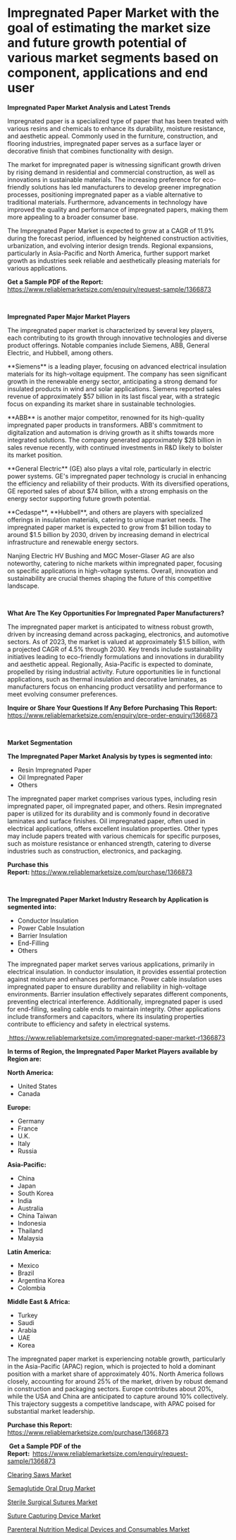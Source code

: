<p><h1>Impregnated Paper Market with the goal of estimating the market size and future growth potential of various market segments based on component, applications and end user</h1></p><p><strong>Impregnated Paper Market Analysis and Latest Trends</strong></p>
<p><p>Impregnated paper is a specialized type of paper that has been treated with various resins and chemicals to enhance its durability, moisture resistance, and aesthetic appeal. Commonly used in the furniture, construction, and flooring industries, impregnated paper serves as a surface layer or decorative finish that combines functionality with design.</p><p>The market for impregnated paper is witnessing significant growth driven by rising demand in residential and commercial construction, as well as innovations in sustainable materials. The increasing preference for eco-friendly solutions has led manufacturers to develop greener impregnation processes, positioning impregnated paper as a viable alternative to traditional materials. Furthermore, advancements in technology have improved the quality and performance of impregnated papers, making them more appealing to a broader consumer base.</p><p>The Impregnated Paper Market is expected to grow at a CAGR of 11.9% during the forecast period, influenced by heightened construction activities, urbanization, and evolving interior design trends. Regional expansions, particularly in Asia-Pacific and North America, further support market growth as industries seek reliable and aesthetically pleasing materials for various applications.</p></p>
<p><strong>Get a Sample PDF of the Report:&nbsp;</strong> <a href="https://www.reliablemarketsize.com/enquiry/request-sample/1366873?utm_campaign=1103&utm_medium=2&utm_source=Github&utm_content=ia&utm_term=06122024&utm_id=impregnated-paper">https://www.reliablemarketsize.com/enquiry/request-sample/1366873</a></p>
<p>&nbsp;</p>
<p><strong>Impregnated Paper Major Market Players</strong></p>
<p><p>The impregnated paper market is characterized by several key players, each contributing to its growth through innovative technologies and diverse product offerings. Notable companies include Siemens, ABB, General Electric, and Hubbell, among others.</p><p>**Siemens** is a leading player, focusing on advanced electrical insulation materials for its high-voltage equipment. The company has seen significant growth in the renewable energy sector, anticipating a strong demand for insulated products in wind and solar applications. Siemens reported sales revenue of approximately $57 billion in its last fiscal year, with a strategic focus on expanding its market share in sustainable technologies.</p><p>**ABB** is another major competitor, renowned for its high-quality impregnated paper products in transformers. ABB's commitment to digitalization and automation is driving growth as it shifts towards more integrated solutions. The company generated approximately $28 billion in sales revenue recently, with continued investments in R&D likely to bolster its market position.</p><p>**General Electric** (GE) also plays a vital role, particularly in electric power systems. GE's impregnated paper technology is crucial in enhancing the efficiency and reliability of their products. With its diversified operations, GE reported sales of about $74 billion, with a strong emphasis on the energy sector supporting future growth potential.</p><p>**Cedaspe**, **Hubbell**, and others are players with specialized offerings in insulation materials, catering to unique market needs. The impregnated paper market is expected to grow from $1 billion today to around $1.5 billion by 2030, driven by increasing demand in electrical infrastructure and renewable energy sectors.</p><p>Nanjing Electric HV Bushing and MGC Moser-Glaser AG are also noteworthy, catering to niche markets within impregnated paper, focusing on specific applications in high-voltage systems. Overall, innovation and sustainability are crucial themes shaping the future of this competitive landscape.</p></p>
<p>&nbsp;</p>
<p><strong>What Are The Key Opportunities For Impregnated Paper Manufacturers?</strong></p>
<p><p>The impregnated paper market is anticipated to witness robust growth, driven by increasing demand across packaging, electronics, and automotive sectors. As of 2023, the market is valued at approximately $1.5 billion, with a projected CAGR of 4.5% through 2030. Key trends include sustainability initiatives leading to eco-friendly formulations and innovations in durability and aesthetic appeal. Regionally, Asia-Pacific is expected to dominate, propelled by rising industrial activity. Future opportunities lie in functional applications, such as thermal insulation and decorative laminates, as manufacturers focus on enhancing product versatility and performance to meet evolving consumer preferences.</p></p>
<p><strong>Inquire or Share Your Questions If Any Before Purchasing This Report:</strong> <a href="https://www.reliablemarketsize.com/enquiry/pre-order-enquiry/1366873?utm_campaign=1103&utm_medium=2&utm_source=Github&utm_content=ia&utm_term=06122024&utm_id=impregnated-paper">https://www.reliablemarketsize.com/enquiry/pre-order-enquiry/1366873</a></p>
<p>&nbsp;</p>
<p><strong>Market Segmentation</strong></p>
<p><strong>The Impregnated Paper Market Analysis by types is segmented into:</strong></p>
<p><ul><li>Resin Impregnated Paper</li><li>Oil Impregnated Paper</li><li>Others</li></ul></p>
<p><p>The impregnated paper market comprises various types, including resin impregnated paper, oil impregnated paper, and others. Resin impregnated paper is utilized for its durability and is commonly found in decorative laminates and surface finishes. Oil impregnated paper, often used in electrical applications, offers excellent insulation properties. Other types may include papers treated with various chemicals for specific purposes, such as moisture resistance or enhanced strength, catering to diverse industries such as construction, electronics, and packaging.</p></p>
<p><strong>Purchase this Report:&nbsp;</strong><a href="https://www.reliablemarketsize.com/purchase/1366873?utm_campaign=1103&utm_medium=2&utm_source=Github&utm_content=ia&utm_term=06122024&utm_id=impregnated-paper">https://www.reliablemarketsize.com/purchase/1366873</a></p>
<p>&nbsp;</p>
<p><strong>The Impregnated Paper Market Industry Research by Application is segmented into:</strong></p>
<p><ul><li>Conductor Insulation</li><li>Power Cable Insulation</li><li>Barrier Insulation</li><li>End-Filling</li><li>Others</li></ul></p>
<p><p>The impregnated paper market serves various applications, primarily in electrical insulation. In conductor insulation, it provides essential protection against moisture and enhances performance. Power cable insulation uses impregnated paper to ensure durability and reliability in high-voltage environments. Barrier insulation effectively separates different components, preventing electrical interference. Additionally, impregnated paper is used for end-filling, sealing cable ends to maintain integrity. Other applications include transformers and capacitors, where its insulating properties contribute to efficiency and safety in electrical systems.</p></p>
<p><a href="https://www.reliablemarketsize.com/impregnated-paper-market-r1366873?utm_campaign=1103&utm_medium=2&utm_source=Github&utm_content=ia&utm_term=06122024&utm_id=impregnated-paper">&nbsp;https://www.reliablemarketsize.com/impregnated-paper-market-r1366873</a></p>
<p><strong>In terms of Region, the Impregnated Paper Market Players available by Region are:</strong></p>
<p>
    <p> <strong> North America: </strong>
        <ul>
            <li>United States</li>
            <li>Canada</li>
        </ul>
        </p> 
    <p> <strong> Europe: </strong>
        <ul>
            <li>Germany</li>
            <li>France</li>
            <li>U.K.</li>
            <li>Italy</li>
            <li>Russia</li>
        </ul>
        </p> 
    <p> <strong> Asia-Pacific: </strong>
        <ul>
            <li>China</li>
            <li>Japan</li>
            <li>South Korea</li>
            <li>India</li>
            <li>Australia</li>
            <li>China Taiwan</li>
            <li>Indonesia</li>
            <li>Thailand</li>
            <li>Malaysia</li>
        </ul>
        </p> 
    <p> <strong> Latin America: </strong>
        <ul>
            <li>Mexico</li>
            <li>Brazil</li>
            <li>Argentina Korea</li>
            <li>Colombia</li>
        </ul>
        </p> 
    <p> <strong> Middle East & Africa: </strong>
        <ul>
            <li>Turkey</li>
            <li>Saudi</li>
            <li>Arabia</li>
            <li>UAE</li>
            <li>Korea</li>
        </ul>
    </p>
    </p>
<p><p>The impregnated paper market is experiencing notable growth, particularly in the Asia-Pacific (APAC) region, which is projected to hold a dominant position with a market share of approximately 40%. North America follows closely, accounting for around 25% of the market, driven by robust demand in construction and packaging sectors. Europe contributes about 20%, while the USA and China are anticipated to capture around 10% collectively. This trajectory suggests a competitive landscape, with APAC poised for substantial market leadership.</p></p>
<p><strong>Purchase this Report: </strong><a href="https://www.reliablemarketsize.com/purchase/1366873?utm_campaign=1103&utm_medium=2&utm_source=Github&utm_content=ia&utm_term=06122024&utm_id=impregnated-paper">https://www.reliablemarketsize.com/purchase/1366873</a></p>
<p>&nbsp;<strong>Get a Sample PDF of the Report:&nbsp;&nbsp;</strong><a href="https://www.reliablemarketsize.com/enquiry/request-sample/1366873?utm_campaign=1103&utm_medium=2&utm_source=Github&utm_content=ia&utm_term=06122024&utm_id=impregnated-paper">https://www.reliablemarketsize.com/enquiry/request-sample/1366873</a></p>
<p><strong></strong></p>
<p><p><a href="https://github.com/gdfhhhj/Market-Research-Report-List-6/blob/main/clearing-saws-market.md?utm_campaign=1103&utm_medium=2&utm_source=Github&utm_content=ia&utm_term=06122024&utm_id=impregnated-paper">Clearing Saws Market</a></p><p><a href="https://issuu.com/reportprime-2/docs/semaglutide-oral-drug-market-size-2030.pptx?utm_campaign=1103&utm_medium=2&utm_source=Github&utm_content=ia&utm_term=06122024&utm_id=impregnated-paper">Semaglutide Oral Drug Market</a></p><p><a href="https://www.linkedin.com/pulse/sterile-surgical-sutures-market-size-share-trends-analysis-k4spe?utm_campaign=1103&utm_medium=2&utm_source=Github&utm_content=ia&utm_term=06122024&utm_id=impregnated-paper">Sterile Surgical Sutures Market</a></p><p><a href="https://www.linkedin.com/pulse/suture-capturing-device-market-matrix-applications-types-cagr-aqxae?utm_campaign=1103&utm_medium=2&utm_source=Github&utm_content=ia&utm_term=06122024&utm_id=impregnated-paper">Suture Capturing Device Market</a></p><p><a href="https://issuu.com/reportprime-2/docs/parenteral-nutrition-medical-devices-and-consumabl?utm_campaign=1103&utm_medium=2&utm_source=Github&utm_content=ia&utm_term=06122024&utm_id=impregnated-paper">Parenteral Nutrition Medical Devices and Consumables Market</a></p></p>